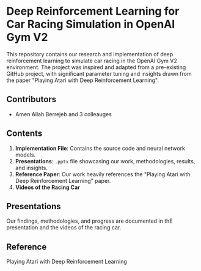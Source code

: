 # Deep Reinforcement Learning for Car Racing Simulation in OpenAI Gym V2

This repository contains our research and implementation of deep reinforcement learning to simulate car racing in the OpenAI Gym V2 environment. The project was inspired and adapted from a pre-existing GitHub project, with significant parameter tuning and insights drawn from the paper "Playing Atari with Deep Reinforcement Learning".

## Contributors

- Amen Allah Berrejeb and 3 colleauges

## Contents

1. **Implementation File**: Contains the source code and neural network models.
2. **Presentations**: `.pptx` file showcasing our work, methodologies, results, and insights.
3. **Reference Paper**: Our work heavily references the "Playing Atari with Deep Reinforcement Learning" paper.
4. **Videos of the Racing Car**



## Presentations

Our findings, methodologies, and progress are documented in thE presentation and the videos of the racing car.



## Reference

Playing Atari with Deep Reinforcement Learning
